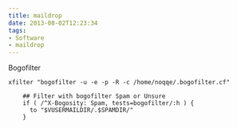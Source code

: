 ```yaml
---
title: maildrop
date: 2013-08-02T12:23:34
tags: 
- Software
- maildrop
---
```


Bogofilter

   	xfilter "bogofilter -u -e -p -R -c /home/noqqe/.bogofilter.cf"

		## Filter with bogofilter Spam or Unsure
		if ( /^X-Bogosity: Spam, tests=bogofilter/:h ) {
		  to "$VUSERMAILDIR/.$SPAMDIR/"
		}

